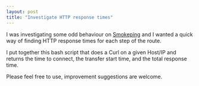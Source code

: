 ```yaml
---
layout: post
title: "Investigate HTTP response times"
---
```


I was investigating some odd behaviour on [Smokeping](http://oss.oetiker.ch/smokeping/) and I wanted a quick way of finding HTTP response times for each step of the route.

I put together this bash script that does a Curl on a given Host/IP and returns the time to connect, the transfer start time, and the total response time.

<script src="https://gist.github.com/adamstrawson/7488317.js"></script>

Please feel free to use, improvement suggestions are welcome.
